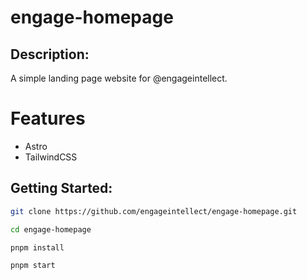 # engage-homepage

## Description:

A simple landing page website for @engageintellect.

# Features

- Astro
- TailwindCSS

## Getting Started:

```bash
git clone https://github.com/engageintellect/engage-homepage.git
```

```bash
cd engage-homepage
```

```bash
pnpm install
```

```bash
pnpm start
```
